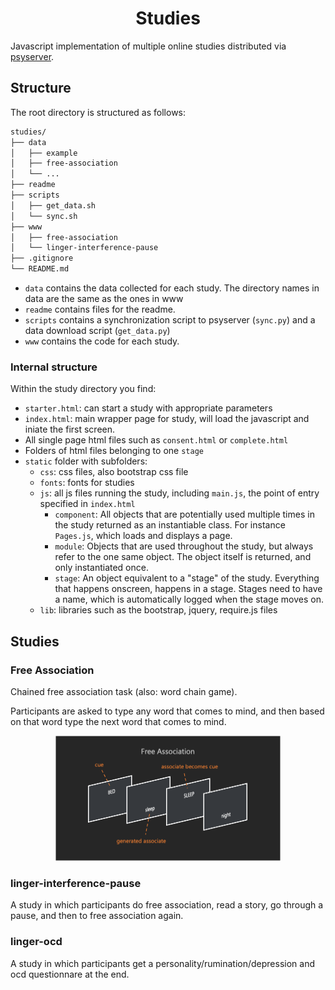 <div align="center">

# Studies

</div>

Javascript implementation of multiple online studies distributed via [psyserver](https://github.com/GabrielKP/psyserver).

## Structure

The root directory is structured as follows:

```bash
studies/
├── data
│   ├── example
│   ├── free-association
│   └── ...
├── readme
├── scripts
│   ├── get_data.sh
│   └── sync.sh
├── www
│   ├── free-association
│   └── linger-interference-pause
├── .gitignore
└── README.md
```

- `data` contains the data collected for each study. The directory names in data are the same as the ones in www
- `readme` contains files for the readme.
- `scripts` contains a synchronization script to psyserver (`sync.py`) and a data download script (`get_data.py`)
- `www` contains the code for each study.

### Internal structure

Within the study directory you find:

- `starter.html`: can start a study with appropriate parameters
- `index.html`: main wrapper page for study, will load the javascript and iniate the first screen.
- All single page html files such as `consent.html` or `complete.html`
- Folders of html files belonging to one `stage`
- `static` folder with subfolders:
  - `css`: css files, also bootstrap css file
  - `fonts`: fonts for studies
  - `js`: all js files running the study, including `main.js`, the point of entry specified in `index.html`
    - `component`: All objects that are potentially used multiple times in the study returned as an instantiable class. For instance `Pages.js`, which loads and displays a page.
    - `module`: Objects that are used throughout the study, but always refer to the one same object. The object itself is returned, and only instantiated once.
    - `stage`: An object equivalent to a "stage" of the study. Everything that happens onscreen, happens in a stage. Stages need to have a name, which is automatically logged when the stage moves on.
  - `lib`: libraries such as the bootstrap, jquery, require.js files

## Studies

### Free Association

Chained free association task (also: word chain game).

Participants are asked to type any word that comes to mind, and then based on that word type the next word that comes to mind.

<div align="center">

<img src="readme/free-association.png" alt="Chained Free Association" height="200" width="360"/>

</div>

### linger-interference-pause

A study in which participants do free association, read a story, go through a pause, and then to free association again.

### linger-ocd

A study in which participants get a personality/rumination/depression and ocd questionnare at the end.
